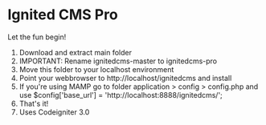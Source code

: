 Ignited CMS Pro
===============

Let the fun begin!

1. Download and extract main folder
2. IMPORTANT: Rename ignitedcms-master to ignitedcms-pro
3. Move this folder to your localhost environment
4. Point your webbrowser to http://localhost/ignitedcms and install
5. If you're using MAMP go to folder application > config > config.php
   and use $config['base_url']	= 'http://localhost:8888/ignitedcms/'; 
6. That's it!
7. Uses Codeigniter 3.0